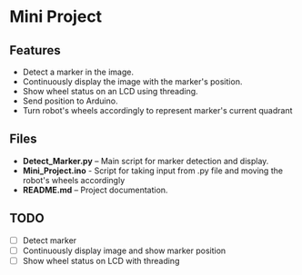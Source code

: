 # Mini Project  

## Features  

- Detect a marker in the image.  
- Continuously display the image with the marker's position.  
- Show wheel status on an LCD using threading.
- Send position to Arduino.
- Turn robot's wheels accordingly to represent marker's current quadrant

## Files  

- **Detect_Marker.py** – Main script for marker detection and display.
- **Mini_Project.ino** - Script for taking input from .py file and moving the robot's wheels accordingly
- **README.md** – Project documentation.  

## TODO  

- [ ] Detect marker  
- [ ] Continuously display image and show marker position  
- [ ] Show wheel status on LCD with threading  
